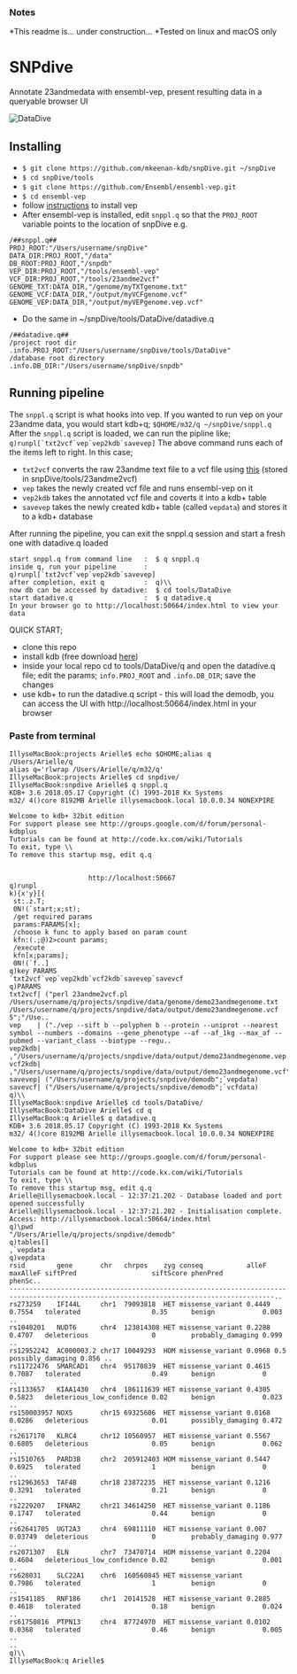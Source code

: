  ### Notes
 *This readme is... under construction...
 *Tested on linux and macOS only

 # SNPdive

Annotate 23andmedata with ensembl-vep, present resulting data in a queryable browser UI

![DataDive](https://i.imgur.com/QmTyGxn.png)

  ## Installing
 * `$ git clone https://github.com/mkeenan-kdb/snpDive.git ~/snpDive`
 * `$ cd snpDive/tools`
 * `$ git clone https://github.com/Ensembl/ensembl-vep.git`
 * `$ cd ensembl-vep`
 * follow [instructions](https://useast.ensembl.org/info/docs/tools/vep/script/vep_download.html) to install vep
 * After ensembl-vep is installed, edit `snppl.q` so that the `PROJ_ROOT` variable points to the location of snpDive e.g. 
 ```
 /##snppl.q##
 PROJ_ROOT:"/Users/username/snpDive"
 DATA_DIR:PROJ_ROOT,"/data"
 DB_ROOT:PROJ_ROOT,"/snpdb"
 VEP_DIR:PROJ_ROOT,"/tools/ensembl-vep"
 VCF_DIR:PROJ_ROOT,"/tools/23andme2vcf"
 GENOME_TXT:DATA_DIR,"/genome/myTXTgenome.txt"
 GENOME_VCF:DATA_DIR,"/output/myVCFgenome.vcf"
 GENOME_VEP:DATA_DIR,"/output/myVEPgenome.vep.vcf"
 ```
 * Do the same in ~/snpDive/tools/DataDive/datadive.q
 ```
 /##datadive.q##
 /project root dir
 .info.PROJ_ROOT:"/Users/username/snpDive/tools/DataDive"
 /database root directory
 .info.DB_DIR:"/Users/username/snpDive/snpdb"
 ```
 
 ## Running pipeline
 The `snppl.q` script is what hooks into vep. If you wanted to run vep on your 23andme data, you would start kdb+q;
 `$QHOME/m32/q ~/snpDive/snppl.q`
 After the `snppl.q` script is loaded, we can run the pipline like;
 ```q)runpl[`txt2vcf`vep`vep2kdb`savevep]```
 The above command runs each of the items left to right. In this case;
  * `txt2vcf` converts the raw 23andme text file to a vcf file using [this](https://github.com/arrogantrobot/23andme2vcf) (stored in snpDive/tools/23andme2vcf)
  * `vep` takes the newly created vcf file and runs ensembl-vep on it
  * `vep2kdb` takes the annotated vcf file and coverts it into a kdb+ table
  * `savevep` takes the newly created kdb+ table (called `vepdata`) and stores it to a kdb+ database
  
  After running the pipeline, you can exit the snppl.q session and start a fresh one with datadive.q loaded
  ```
  start snppl.q from command line   :  $ q snppl.q
  inside q, run your pipeline       :  q)runpl[`txt2vcf`vep`vep2kdb`savevep]
  after completion, exit q          :  q)\\
  now db can be accessed by datadive:  $ cd tools/DataDive
  start datadive.q                  :  $ q datadive.q
  In your browser go to http://localhost:50664/index.html to view your data 
  ```
QUICK START;
* clone this repo
* install kdb (free download [here](https://kx.com/download/))
* inside your local repo cd to tools/DataDive/q and open the datadive.q file; edit the params;
`info.PROJ_ROOT` and `.info.DB_DIR`; save the changes
* use kdb+ to run the datadive.q script - this will load the demodb, you can access the UI with http://localhost:50664/index.html in your browser

### Paste from terminal
```
IllyseMacBook:projects Arielle$ echo $QHOME;alias q
/Users/Arielle/q
alias q='rlwrap /Users/Arielle/q/m32/q'
IllyseMacBook:projects Arielle$ cd snpdive/
IllyseMacBook:snpdive Arielle$ q snppl.q 
KDB+ 3.6 2018.05.17 Copyright (C) 1993-2018 Kx Systems
m32/ 4()core 8192MB Arielle illysemacbook.local 10.0.0.34 NONEXPIRE  

Welcome to kdb+ 32bit edition
For support please see http://groups.google.com/d/forum/personal-kdbplus
Tutorials can be found at http://code.kx.com/wiki/Tutorials
To exit, type \\
To remove this startup msg, edit q.q


					http://localhost:50667
q)runpl
k){x'y}[{
 st:.z.T;
 0N!(`start;x;st);
 /get required params
 params:PARAMS[x];
 /choose k func to apply based on param count
 kfn:(.;@)2>count params;
 /execute
 kfn[x;params];
 0N!(`f..]
q)key PARAMS
`txt2vcf`vep`vep2kdb`vcf2kdb`savevep`savevcf
q)PARAMS
txt2vcf| ("perl 23andme2vcf.pl /Users/username/q/projects/snpdive/data/genome/demo23andmegenome.txt /Users/username/q/projects/snpdive/data/output/demo23andmegenome.vcf 5";"/Use..
vep    | ("./vep --sift b --polyphen b --protein --uniprot --nearest symbol --numbers --domains --gene_phenotype --af --af_1kg --max_af --pubmed --variant_class --biotype --regu..
vep2kdb| ,"/Users/username/q/projects/snpdive/data/output/demo23andmegenome.vep.vcf"
vcf2kdb| ,"/Users/username/q/projects/snpdive/data/output/demo23andmegenome.vcf"
savevep| ("/Users/username/q/projects/snpdive/demodb";`vepdata)
savevcf| ("/Users/username/q/projects/snpdive/demodb";`vcfdata)
q)\\
IllyseMacBook:snpdive Arielle$ cd tools/DataDive/
IllyseMacBook:DataDive Arielle$ cd q
IllyseMacBook:q Arielle$ q datadive.q 
KDB+ 3.6 2018.05.17 Copyright (C) 1993-2018 Kx Systems
m32/ 4()core 8192MB Arielle illysemacbook.local 10.0.0.34 NONEXPIRE  

Welcome to kdb+ 32bit edition
For support please see http://groups.google.com/d/forum/personal-kdbplus
Tutorials can be found at http://code.kx.com/wiki/Tutorials
To exit, type \\
To remove this startup msg, edit q.q
Arielle@illysemacbook.local - 12:37:21.202 - Database loaded and port opened successfully
Arielle@illysemacbook.local - 12:37:21.202 - Initialisation complete. Access: http://illysemacbook.local:50664/index.html
q)\pwd
"/Users/Arielle/q/projects/snpdive/demodb"
q)tables[]
,`vepdata
q)vepdata
rsid        gene       chr   chrpos    zyg conseq           alleF  maxAlleF siftPred                   siftScore phenPred          phenSc..
-----------------------------------------------------------------------------------------------------------------------------------------..
rs273259    IFI44L     chr1  79093818  HET missense_variant 0.4449 0.7554   tolerated                  0.35      benign            0.003 ..
rs1048201   NUDT6      chr4  123814308 HET missense_variant 0.2288 0.4707   deleterious                0         probably_damaging 0.999 ..
rs12952242  AC000003.2 chr17 10049293  HOM missense_variant 0.0968 0.5                                           possibly_damaging 0.856 ..
rs11722476  SMARCAD1   chr4  95170839  HET missense_variant 0.4615 0.7087   tolerated                  0.49      benign            0     ..
rs1133657   KIAA1430   chr4  186111639 HET missense_variant 0.4305 0.5823   deleterious_low_confidence 0.02      benign            0.023 ..
rs150003957 NOX5       chr15 69325606  HET missense_variant 0.0168 0.0286   deleterious                0.01      possibly_damaging 0.472 ..
rs2617170   KLRC4      chr12 10560957  HET missense_variant 0.5567 0.6805   deleterious                0.05      benign            0.062 ..
rs1510765   PARD3B     chr2  205912403 HOM missense_variant 0.5447 0.6925   tolerated                  1         benign            0     ..
rs12963653  TAF4B      chr18 23872235  HET missense_variant 0.1216 0.3291   tolerated                  0.21      benign            0     ..
rs2229207   IFNAR2     chr21 34614250  HET missense_variant 0.1186 0.1747   tolerated                  0.44      benign            0     ..
rs62641705  UGT2A3     chr4  69811110  HET missense_variant 0.007  0.03749  deleterious                0         probably_damaging 0.977 ..
rs2071307   ELN        chr7  73470714  HOM missense_variant 0.2204 0.4604   deleterious_low_confidence 0.02      benign            0.001 ..
rs628031    SLC22A1    chr6  160560845 HET missense_variant        0.7986   tolerated                  1         benign            0     ..
rs1541185   RNF186     chr1  20141528  HET missense_variant 0.2885 0.4618   tolerated                  0.18      benign            0.024 ..
rs61750816  PTPN13     chr4  87724970  HET missense_variant 0.0102 0.0368   tolerated                  0.46      benign            0.005 ..
..
q)\\
IllyseMacBook:q Arielle$ 
```
